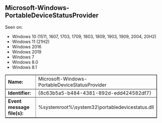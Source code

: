 ## Microsoft-Windows-PortableDeviceStatusProvider

Seen on:
* Windows 10 (1511, 1607, 1703, 1709, 1803, 1809, 1903, 1909, 2004, 20H2)
* Windows 11 (21H2)
* Windows 2016
* Windows 2019
* Windows 7
* Windows 8.0
* Windows 8.1

<table border="1" class="docutils">
  <tbody>
    <tr>
      <td><b>Name:</b></td>
      <td>Microsoft-Windows-PortableDeviceStatusProvider</td>
    </tr>
    <tr>
      <td><b>Identifier:</b></td>
      <td>{8c63b5a5-b484-4381-892d-edd424582df7}</td>
    </tr>
    <tr>
      <td><b>Event message file(s):</b></td>
      <td>%systemroot%\system32\portabledevicestatus.dll</td>
    </tr>
  </tbody>
</table>

&nbsp;

